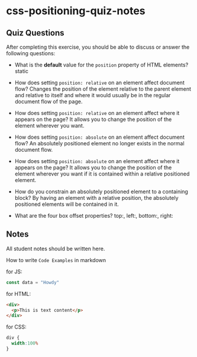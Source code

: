 # css-positioning-quiz-notes

## Quiz Questions

After completing this exercise, you should be able to discuss or answer the following questions:

- What is the **default** value for the `position` property of HTML elements?
static

- How does setting `position: relative` on an element affect document flow?
Changes the position of the element relative to the parent element and relative to itself and where it would usually be in the regular document flow of the page.

- How does setting `position: relative` on an element affect where it appears on the page?
It allows you to change the position of the element wherever you want.

- How does setting `position: absolute` on an element affect document flow?
An absolutely positioned element no longer exists in the normal document flow.

- How does setting `position: absolute` on an element affect where it appears on the page?
It allows you to change the position of the element wherever you want if it is contained within a relative positioned element.

- How do you constrain an absolutely positioned element to a containing block?
By having an element with a relative position, the absolutely positioned elements will be contained in it.

- What are the four box offset properties?
top:, left:, bottom:, right:

## Notes

All student notes should be written here.


How to write `Code Examples` in markdown

for JS:
```javascript
const data = "Howdy"
```

for HTML:
```html
<div>
  <p>This is text content</p>
</div>
```

for CSS:
```css
div {
  width:100%
}
```
